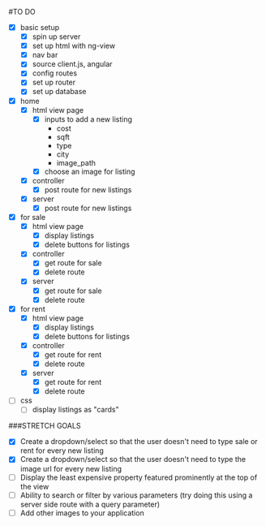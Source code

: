 #TO DO

- [X] basic setup
    - [X] spin up server
    - [X] set up html with ng-view
    - [X] nav bar
    - [X] source client.js, angular
    - [X] config routes
    - [X] set up router
    - [X] set up database

- [X] home
    - [X] html view page
        - [X] inputs to add a new listing
            - cost
            - sqft
            - type
            - city
            - image_path
        - [X] choose an image for listing
    - [X] controller
        - [X] post route for new listings
    - [X] server
        - [X] post route for new listings

- [X] for sale
    - [X] html view page
        - [X] display listings
        - [X] delete buttons for listings
    - [X] controller
        - [X] get route for sale
        - [X] delete route
    - [X] server
        - [X] get route for sale
        - [X] delete route

- [X] for rent
    - [X] html view page
        - [X] display listings
        - [X] delete buttons for listings
    - [X] controller
        - [X] get route for rent
        - [X] delete route
    - [X] server
        - [X] get route for rent
        - [X] delete route

- [ ] css
    - [ ] display listings as "cards"

###STRETCH GOALS

- [X] Create a dropdown/select so that the user doesn't need to type sale or rent for every new listing
- [X] Create a dropdown/select so that the user doesn't need to type the image url for every new listing
- [ ] Display the least expensive property featured prominently at the top of the view
- [ ] Ability to search or filter by various parameters (try doing this using a server side route with a query parameter)
- [ ] Add other images to your application